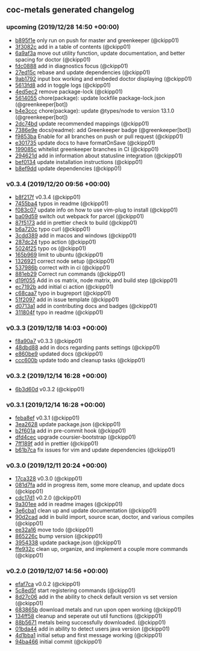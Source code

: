 ## coc-metals generated changelog

### upcoming (2019/12/28 14:50 +00:00)
- [b895f1e](https://github.com/ckipp01/coc-metals/commit/b895f1e66170a46a9f197a647a1770b5900b643f) only run on push for master and greenkeeper (@ckipp01)
- [3f3082c](https://github.com/ckipp01/coc-metals/commit/3f3082c17a815d63f00d95d6399a31ebba8c810c) add in a table of contents (@ckipp01)
- [6a9af3a](https://github.com/ckipp01/coc-metals/commit/6a9af3a1860b558e1f5e13bac4d72a20335ff926) move out utility function, update documentation, and better spacing for doctor (@ckipp01)
- [fdc0888](https://github.com/ckipp01/coc-metals/commit/fdc088829696f54453fe921f0e34e9c3880c92a9) add in diagnostics focus (@ckipp01)
- [27ed15c](https://github.com/ckipp01/coc-metals/commit/27ed15c0eaf6721ced74fe77a368788d84899f9b) rebase and update dependencies (@ckipp01)
- [9ab1792](https://github.com/ckipp01/coc-metals/commit/9ab17921f2da323b20c741c377e8f3c006b6d138) input box working and embeded doctor displaying (@ckipp01)
- [5613fd8](https://github.com/ckipp01/coc-metals/commit/5613fd8c5e4191474ee82fa8758e871befb59bc9) add in toggle logs (@ckipp01)
- [4ed5ec2](https://github.com/ckipp01/coc-metals/commit/4ed5ec2d439b8df129b858711822246ffa3b06bc) remove package-lock (@ckipp01)
- [5614055](https://github.com/ckipp01/coc-metals/commit/5614055d927715690120e605da71f4d6b44293c6) chore(package): update lockfile package-lock.json (@greenkeeper[bot])
- [b4e3ccc](https://github.com/ckipp01/coc-metals/commit/b4e3ccc4f533a018fd28e546c369a83d3e6ab4e9) chore(package): update @types/node to version 13.1.0 (@greenkeeper[bot])
- [2dc74bd](https://github.com/ckipp01/coc-metals/commit/2dc74bd91b1946b8335e2cbef8c63cdcee99fa34) update recommended mappings (@ckipp01)
- [7386e9e](https://github.com/ckipp01/coc-metals/commit/7386e9e55a957d5a08559d7954ca7b6ee5803aea) docs(readme): add Greenkeeper badge (@greenkeeper[bot])
- [f9853ba](https://github.com/ckipp01/coc-metals/commit/f9853ba524e577a789811db38aa515b99c9735bb) Enable for all branches on push or pull request (@ckipp01)
- [e301735](https://github.com/ckipp01/coc-metals/commit/e3017355c83948d99248afe592f878832c4e5254) update docs to have formatOnSave (@ckipp01)
- [199085c](https://github.com/ckipp01/coc-metals/commit/199085ce07a55e9b1d890a707b5628027dcf7e60) whitelist greenkeeper branches in CI (@ckipp01)
- [294621d](https://github.com/ckipp01/coc-metals/commit/294621d362a475bc1e38c3a539ba32da3fe6c467) add in information about statusline integration (@ckipp01)
- [bef0134](https://github.com/ckipp01/coc-metals/commit/bef0134770a7a676d49c3a0cf006c759590c168b) update installation instructions (@ckipp01)
- [b8ef9dd](https://github.com/ckipp01/coc-metals/commit/b8ef9ddd93feaeef821b96d2c4d78fed48852f09) update dependencies (@ckipp01)

### v0.3.4 (2019/12/20 09:56 +00:00)
- [b8f217f](https://github.com/ckipp01/coc-metals/commit/b8f217f6d89ca6dfb08350c569111af37ffeda19) v0.3.4 (@ckipp01)
- [7455ba4](https://github.com/ckipp01/coc-metals/commit/7455ba476dc14221fe8b5e55e2cb549d61462eb0) typos in readme (@ckipp01)
- [f083c07](https://github.com/ckipp01/coc-metals/commit/f083c073640d436e32dd5480de6b72b4d8dc54d7) update info on how to use vim-plug to install (@ckipp01)
- [ba09d59](https://github.com/ckipp01/coc-metals/commit/ba09d5927f32cb0a3244d5053ead32a28223c839) switch out webpack for parcel (@ckipp01)
- [87f5173](https://github.com/ckipp01/coc-metals/commit/87f5173be6fa59d13dd05948e7a1b13a90f955c4) add in prettier check to build (@ckipp01)
- [b6a720c](https://github.com/ckipp01/coc-metals/commit/b6a720c3e1c6cd95efac5a54a81b37ab777050fd) typo curl (@ckipp01)
- [3cdd389](https://github.com/ckipp01/coc-metals/commit/3cdd389ff499d384c56ead8c481c5790e34f8107) add in macos and windows (@ckipp01)
- [287dc24](https://github.com/ckipp01/coc-metals/commit/287dc24bfa6892bd7a4ab09c496d0847e03ceb24) typo action (@ckipp01)
- [5024f25](https://github.com/ckipp01/coc-metals/commit/5024f25968746f789cd71f429bf7d992a069bd12) typo os (@ckipp01)
- [165b969](https://github.com/ckipp01/coc-metals/commit/165b96931cc42dc1dbfcd0863f2b599601bf0fb6) limit to ubuntu (@ckipp01)
- [1326921](https://github.com/ckipp01/coc-metals/commit/13269219be734458a1e4f96cdee93ab6d9922dfe) correct node setup (@ckipp01)
- [537986b](https://github.com/ckipp01/coc-metals/commit/537986b097bae525b92bfa6f8329dcd4fcbc2e3f) correct with in ci (@ckipp01)
- [881eb29](https://github.com/ckipp01/coc-metals/commit/881eb294305010dc4738a465a7b2cc234f6b27e3) Correct run commands (@ckipp01)
- [d19f055](https://github.com/ckipp01/coc-metals/commit/d19f055ea842c23d160e3ec80ea336004e930445) Add in os matrix, node matrix, and build step (@ckipp01)
- [ec7192b](https://github.com/ckipp01/coc-metals/commit/ec7192b18be43d8a0f68778cda6345f66e431651) add initial ci action (@ckipp01)
- [c68caa7](https://github.com/ckipp01/coc-metals/commit/c68caa77de126825c076b4a7544c4b9360616553) typo in bugreport (@ckipp01)
- [51f2097](https://github.com/ckipp01/coc-metals/commit/51f2097099cdebd8cf0856f2075d7022f3013100) add in issue template (@ckipp01)
- [d0713a1](https://github.com/ckipp01/coc-metals/commit/d0713a1d6dcf0b3eb4199671b5cd0d1ef3a7653f) add in contributing docs and badges (@ckipp01)
- [311804f](https://github.com/ckipp01/coc-metals/commit/311804fbcb6e2a9d54544bf25bb9a47c83c2f729) typo in readme (@ckipp01)

### v0.3.3 (2019/12/18 14:03 +00:00)
- [f8a90a7](https://github.com/ckipp01/coc-metals/commit/f8a90a79e8fb3286342481233e88d24515d0fdaa) v0.3.3 (@ckipp01)
- [48dbd88](https://github.com/ckipp01/coc-metals/commit/48dbd88364e35364a3ef4849f919b583553bd560) add in docs regarding pants settings (@ckipp01)
- [e860be9](https://github.com/ckipp01/coc-metals/commit/e860be9dd3c08eb7b5b70aca3a3774075b814214) updated docs (@ckipp01)
- [ccc600b](https://github.com/ckipp01/coc-metals/commit/ccc600bbef7a8d5c59a00bb8699cdd0b15012720) update todo and cleanup tasks (@ckipp01)

### v0.3.2 (2019/12/14 16:28 +00:00)
- [6b3d60d](https://github.com/ckipp01/coc-metals/commit/6b3d60dcb2584586845f52397ba539aed1e67bc6) v0.3.2 (@ckipp01)

### v0.3.1 (2019/12/14 16:28 +00:00)
- [feba8ef](https://github.com/ckipp01/coc-metals/commit/feba8ef22209b51caa76a59c24da6ac738b9149d) v0.3.1 (@ckipp01)
- [3ea2628](https://github.com/ckipp01/coc-metals/commit/3ea2628b8e8fadafef5d75362d2cb4e6598f76ac) update package.json (@ckipp01)
- [b2f601a](https://github.com/ckipp01/coc-metals/commit/b2f601a91b9f9b415cc0da94e5ab01ec93b0ad0f) add in pre-commit hook (@ckipp01)
- [dfd4cec](https://github.com/ckipp01/coc-metals/commit/dfd4cecca90ff27eb33f6b83e05dc039aec3b439) upgrade coursier-bootstrap (@ckipp01)
- [7ff189f](https://github.com/ckipp01/coc-metals/commit/7ff189fccb9801b43089d590a5d4f42a2ac6c114) add in prettier (@ckipp01)
- [b61b7ca](https://github.com/ckipp01/coc-metals/commit/b61b7ca391f68c7a162134dcc0db28a467197385) fix issues for vim and update dependencies (@ckipp01)

### v0.3.0 (2019/12/11 20:24 +00:00)
- [17ca328](https://github.com/ckipp01/coc-metals/commit/17ca3281991479df80ce898d29aef0173eacb2a5) v0.3.0 (@ckipp01)
- [081d7fa](https://github.com/ckipp01/coc-metals/commit/081d7fa6fe2768bc7a309e4feb3821252ae8ba11) add in progress item, some more cleanup, and update docs (@ckipp01)
- [cdc17d1](https://github.com/ckipp01/coc-metals/commit/cdc17d14805be851b3abd04dd58c7dcdb7fe9d7e) v0.2.0 (@ckipp01)
- [9a301ee](https://github.com/ckipp01/coc-metals/commit/9a301ee3710b7f39447b69b003c4957eede49787) add in readme images (@ckipp01)
- [3e6cba1](https://github.com/ckipp01/coc-metals/commit/3e6cba16cdcd3f80dcb5604e7b72ce9f8499ebd9) clean up and update documentation (@ckipp01)
- [90d2cad](https://github.com/ckipp01/coc-metals/commit/90d2cada004f187dc75f1156dfc43198f7a62831) add in build import, source scan, doctor, and various compiles (@ckipp01)
- [ee32a16](https://github.com/ckipp01/coc-metals/commit/ee32a16e3b0541afe68f5caf9af951a31be2d481) move todo (@ckipp01)
- [865226c](https://github.com/ckipp01/coc-metals/commit/865226c900e132c865c32dffc72a30384d5ace2c) bump version (@ckipp01)
- [3954338](https://github.com/ckipp01/coc-metals/commit/3954338bdd969e06ab43a257dca9ff21966920e7) update package.json (@ckipp01)
- [ffe932c](https://github.com/ckipp01/coc-metals/commit/ffe932cabc9cb4091948de3063364f8c4d520215) clean up, organize, and implement a couple more commands (@ckipp01)

### v0.2.0 (2019/12/07 14:56 +00:00)
- [efaf7ca](https://github.com/ckipp01/coc-metals/commit/efaf7ca0432310dd7a53d4bb41debbbc8132e0d6) v0.0.2 (@ckipp01)
- [5c8ed5f](https://github.com/ckipp01/coc-metals/commit/5c8ed5fca17b2c63a7bee3de032fd98120415b9a) start registering commands (@ckipp01)
- [8d27c06](https://github.com/ckipp01/coc-metals/commit/8d27c063aaa7a20d23dc51f8624dd570d484516b) add in the ability to check default version vs set version (@ckipp01)
- [683865b](https://github.com/ckipp01/coc-metals/commit/683865b934176ef1d4386789ba3af35d2acc0798) download metals and run upon open working (@ckipp01)
- [134ff58](https://github.com/ckipp01/coc-metals/commit/134ff58f81c350debde3d54c5399131df13a9c47) cleanup and seperate out util functions (@ckipp01)
- [88b5671](https://github.com/ckipp01/coc-metals/commit/88b567130868384982b559e612b472ce95291f84) metals being successfully downloaded. (@ckipp01)
- [01bda44](https://github.com/ckipp01/coc-metals/commit/01bda445b6b04f54f53582cb75df12b6ac9ff448) add in ability to detect users java version (@ckipp01)
- [4d1bba1](https://github.com/ckipp01/coc-metals/commit/4d1bba1d3cba6a4de25dbd47ccc22ca1d7b59de6) initial setup and first message working (@ckipp01)
- [94ba466](https://github.com/ckipp01/coc-metals/commit/94ba46618127681454adaf36effb355cc73e1474) initial commit (@ckipp01)
